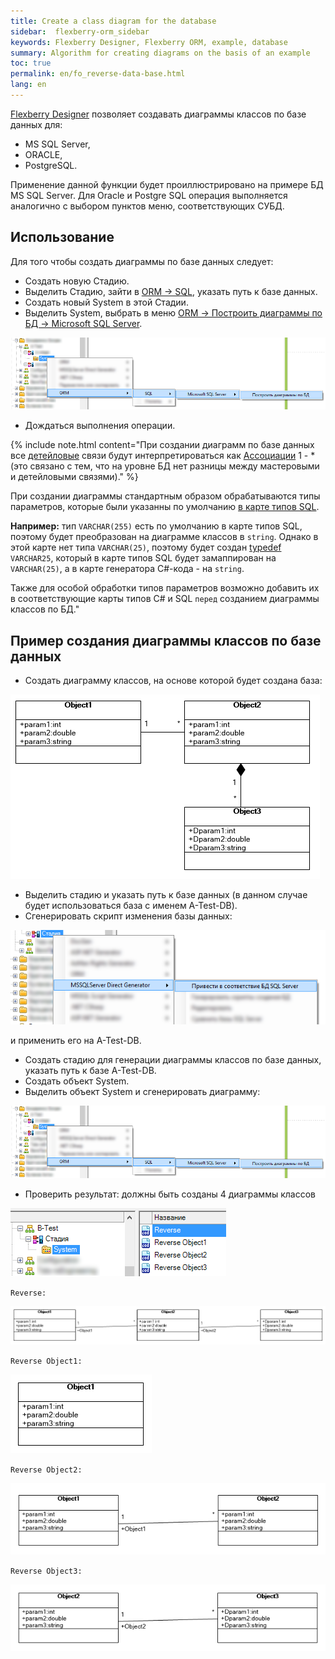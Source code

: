 ```yaml
---
title: Create a class diagram for the database
sidebar:  flexberry-orm_sidebar
keywords: Flexberry Designer, Flexberry ORM, example, database
summary: Algorithm for creating diagrams on the basis of an example
toc: true
permalink: en/fo_reverse-data-base.html
lang: en
---
```


[Flexberry Designer](fd_landing_page.html) позволяет создавать диаграммы классов по базе данных для:

* MS SQL Server,
* ORACLE,
* PostgreSQL.

Применение данной функции будет проиллюстрировано на примере БД MS SQL Server. Для Oracle и Postgre SQL операция выполняется аналогично с выбором пунктов меню, соответствующих СУБД.

## Использование

Для того чтобы создать диаграммы по базе данных следует:

* Создать новую Стадию.
* Выделить Стадию, зайти в [ORM -> SQL](fd_configure-ms-sql-generator.html), указать путь к базе данных.
* Создать новый System в этой Стадии.
* Выделить System, выбрать в меню [ORM -> Построить диаграммы по БД -> Microsoft SQL Server](fo_orm-case-plugin.html).

![](/images/pages/products/flexberry-orm/module-flexberry-designer/reengineering-plugin.png)

* Дождаться выполнения операции.

{% include note.html content="При создании диаграмм по базе данных все [детейловые](fo_detail-associations-properties.html) связи будут интерпретироваться как [Ассоциации](fd_master-association.html) 1 - * (это связано с тем, что на уровне БД нет разницы между мастеровыми и детейловыми связями)." %}

При создании диаграммы стандартным образом обрабатываются типы параметров, которые были указанны по умолчанию [в карте типов SQL](fd_types-map.html).

__Например:__ тип `VARCHAR(255)` есть по умолчанию в карте типов SQL, поэтому будет преобразован на диаграмме классов в `string`. Однако в этой карте нет типа `VARCHAR(25)`, поэтому будет создан [typedef](fd_typedef.html) `VARCHAR25`, который в карте типов SQL будет замаппирован на `VARCHAR(25)`, а в карте генератора C#-кода - на `string`.

Также для особой обработки типов параметров возможно добавить их в соответствующие карты типов C# и SQL `перед` созданием диаграммы классов по БД."

## Пример создания диаграммы классов по базе данных

* Создать диаграмму классов, на основе которой будет создана база:

![](/images/pages/products/flexberry-orm/module-flexberry-designer/reeng-step-7-0.png)

* Выделить стадию и указать путь к базе данных (в данном случае будет использоваться база с именем A-Test-DB).
* Сгенерировать скрипт изменения базы данных:

![](/images/pages/products/flexberry-orm/module-flexberry-designer/reeng-step-3.png)

и применить его на A-Test-DB.
* Создать стадию для генерации диаграммы классов по базе данных, указать путь к базе A-Test-DB.
* Создать объект System.
* Выделить объект System и сгенерировать диаграмму:

![](/images/pages/products/flexberry-orm/module-flexberry-designer/reengineering-plugin.png)

* Проверить результат: должны быть созданы 4 диаграммы классов

![](/images/pages/products/flexberry-orm/module-flexberry-designer/reeng-step-7-1.png)

`Reverse:`

![](/images/pages/products/flexberry-orm/module-flexberry-designer/reeng-step-7-2.png)

`Reverse Object1:`

![](/images/pages/products/flexberry-orm/module-flexberry-designer/reeng-step-7-3.png)

`Reverse Object2:`

![](/images/pages/products/flexberry-orm/module-flexberry-designer/reeng-step-7-4.png)

`Reverse Object3:`

![](/images/pages/products/flexberry-orm/module-flexberry-designer/reeng-step-7-5.png)
